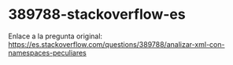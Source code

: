 # 389788-stackoverflow-es
Enlace a la pregunta original: https://es.stackoverflow.com/questions/389788/analizar-xml-con-namespaces-peculiares
